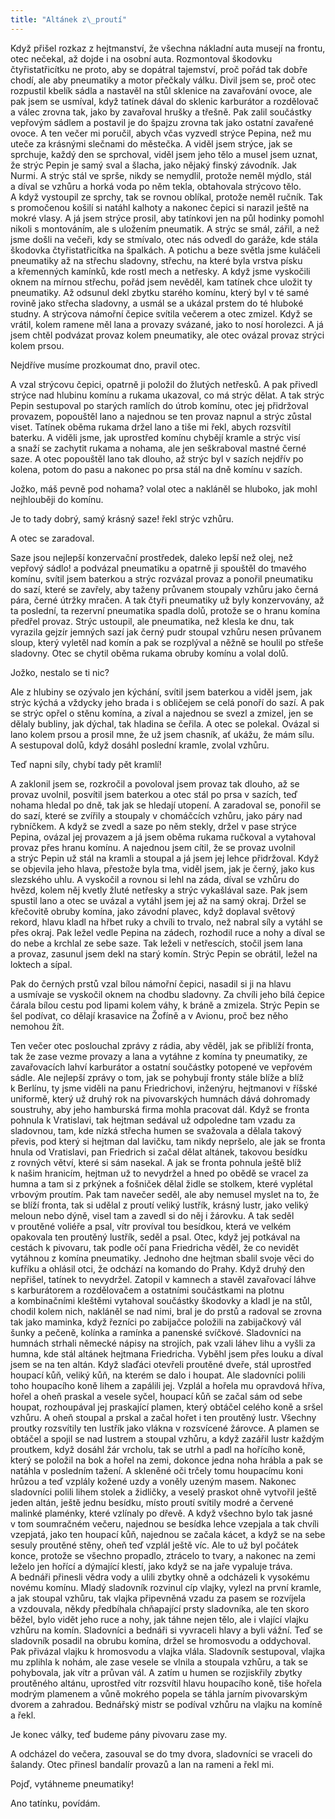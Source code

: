 ```yaml
---
title: "Altánek z\_proutí"
---
```


  

Když přišel rozkaz z hejtmanství, že všechna nákladní auta musejí na frontu, otec nečekal, až dojde i na osobní auta. Rozmontoval škodovku čtyřistatřicítku ne proto, aby se dopátral tajemství, proč pořád tak dobře chodí, ale aby pneumatiky a motor přečkaly válku. Divil jsem se, proč otec rozpustil kbelík sádla a nastavěl na stůl sklenice na zavařování ovoce, ale pak jsem se usmíval, když tatínek dával do sklenic karburátor a rozdělovač a válec zrovna tak, jako by zavařoval hrušky a třešně. Pak zalil součástky vepřovým sádlem a postavil je do špajzu zrovna tak jako ostatní zavařené ovoce. A ten večer mi poručil, abych včas vyzvedl strýce Pepina, než mu uteče za krásnými slečnami do městečka. A viděl jsem strýce, jak se sprchuje, každý den se sprchoval, viděl jsem jeho tělo a musel jsem uznat, že strýc Pepin je samý sval a šlacha, jako nějaký finský závodník. Jak Nurmi. A strýc stál ve sprše, nikdy se nemydlil, protože neměl mýdlo, stál a díval se vzhůru a horká voda po něm tekla, obtahovala strýcovo tělo. A když vystoupil ze sprchy, tak se rovnou oblíkal, protože neměl ručník. Tak s promočenou košilí si natáhl kalhoty a nakonec čepici si narazil ještě na mokré vlasy. A já jsem strýce prosil, aby tatínkovi jen na půl hodinky pomohl nikoli s montováním, ale s uložením pneumatik. A strýc se smál, zářil, a než jsme došli na večeři, kdy se stmívalo, otec nás odvedl do garáže, kde stála škodovka čtyřistatřicítka na špalkách. A potichu a beze světla jsme kuláčeli pneumatiky až na střechu sladovny, střechu, na které byla vrstva písku a křemenných kamínků, kde rostl mech a netřesky. A když jsme vyskočili oknem na mírnou střechu, pořád jsem nevěděl, kam tatínek chce uložit ty pneumatiky. Až odsunul dekl zbytku starého komínu, který byl v té samé rovině jako střecha sladovny, a usmál se a ukázal prstem do té hluboké studny. A strýcova námořní čepice svítila večerem a otec zmizel. Když se vrátil, kolem ramene měl lana a provazy svázané, jako to nosí horolezci. A já jsem chtěl podvázat provaz kolem pneumatiky, ale otec ovázal provaz strýci kolem prsou.

Nejdříve musíme prozkoumat dno, pravil otec.

A vzal strýcovu čepici, opatrně ji položil do žlutých netřesků. A pak přivedl strýce nad hlubinu komínu a rukama ukazoval, co má strýc dělat. A tak strýc Pepin sestupoval po starých ramlích do útrob komínu, otec jej přidržoval provazem, popouštěl lano a najednou se ten provaz napnul a strýc zůstal viset. Tatínek oběma rukama držel lano a tiše mi řekl, abych rozsvítil baterku. A viděli jsme, jak uprostřed komínu chybějí kramle a strýc visí a snaží se zachytit rukama a nohama, ale jen seškraboval mastné černé saze. A otec popouštěl lano tak dlouho, až strýc byl v sazích nejdřív po kolena, potom do pasu a nakonec po prsa stál na dně komínu v sazích.

Jožko, máš pevně pod nohama? volal otec a nakláněl se hluboko, jak mohl nejhlouběji do komínu.

Je to tady dobrý, samý krásný saze! řekl strýc vzhůru.

A otec se zaradoval.

Saze jsou nejlepší konzervační prostředek, daleko lepší než olej, než vepřový sádlo! a podvázal pneumatiku a opatrně ji spouštěl do tmavého komínu, svítil jsem baterkou a strýc rozvázal provaz a ponořil pneumatiku do sazí, které se zavřely, aby taženy průvanem stoupaly vzhůru jako černá pára, černé útržky mračen. A tak čtyři pneumatiky už byly konzervovány, až ta poslední, ta rezervní pneumatika spadla dolů, protože se o hranu komína předřel provaz. Strýc ustoupil, ale pneumatika, než klesla ke dnu, tak vyrazila gejzír jemných sazí jak černý pudr stoupal vzhůru nesen průvanem sloup, který vyletěl nad komín a pak se rozplýval a něžně se houlil po střeše sladovny. Otec se chytil oběma rukama obruby komínu a volal dolů.

Jožko, nestalo se ti nic?

Ale z hlubiny se ozývalo jen kýchání, svítil jsem baterkou a viděl jsem, jak strýc kýchá a vždycky jeho brada i s obličejem se celá ponoří do sazí. A pak se strýc opřel o stěnu komína, a zíval a najednou se svezl a zmizel, jen se dělaly bubliny, jak dýchal, tak hladina se čeřila. A otec se polekal. Ovázal si lano kolem prsou a prosil mne, že už jsem chasník, ať ukážu, že mám sílu. A sestupoval dolů, když dosáhl poslední kramle, zvolal vzhůru.

Teď napni síly, chybí tady pět kramlí!

A zaklonil jsem se, rozkročil a povoloval jsem provaz tak dlouho, až se provaz uvolnil, posvítil jsem baterkou a otec stál po prsa v sazích, teď nohama hledal po dně, tak jak se hledají utopení. A zaradoval se, ponořil se do sazí, které se zvířily a stoupaly v chomáčcích vzhůru, jako páry nad rybníčkem. A když se zvedl a saze po něm stekly, držel v pase strýce Pepina, ovázal jej provazem a já jsem oběma rukama ručkoval a vytahoval provaz přes hranu komínu. A najednou jsem cítil, že se provaz uvolnil a strýc Pepin už stál na kramli a stoupal a já jsem jej lehce přidržoval. Když se objevila jeho hlava, přestože byla tma, viděl jsem, jak je černý, jako kus slezského uhlu. A vyskočil a rovnou si lehl na záda, díval se vzhůru do hvězd, kolem něj kvetly žluté netřesky a strýc vykašlával saze. Pak jsem spustil lano a otec se uvázal a vytáhl jsem jej až na samý okraj. Držel se křečovitě obruby komína, jako závodní plavec, když doplaval světový rekord, hlavu kladl na hřbet ruky a chvíli to trvalo, než nabral síly a vytáhl se přes okraj. Pak ležel vedle Pepina na zádech, rozhodil ruce a nohy a díval se do nebe a krchlal ze sebe saze. Tak leželi v netřescích, stočil jsem lana a provaz, zasunul jsem dekl na starý komín. Strýc Pepin se obrátil, ležel na loktech a sípal.

Pak do černých prstů vzal bílou námořní čepici, nasadil si ji na hlavu a usmívaje se vyskočil oknem na chodbu sladovny. Za chvíli jeho bílá čepice čárala bílou cestu pod lipami kolem váhy, k bráně a zmizela. Strýc Pepin se šel podívat, co dělají krasavice na Žofíně a v Avionu, proč bez něho nemohou žít.

Ten večer otec poslouchal zprávy z rádia, aby věděl, jak se přiblíží fronta, tak že zase vezme provazy a lana a vytáhne z komína ty pneumatiky, ze zavařovacích lahví karburátor a ostatní součástky potopené ve vepřovém sádle. Ale nejlepší zprávy o tom, jak se pohybují fronty stále blíže a blíž k Berlínu, ty jsme viděli na panu Friedrichovi, inženýru, hejtmanovi v říšské uniformě, který už druhý rok na pivovarských humnách dává dohromady soustruhy, aby jeho hamburská firma mohla pracovat dál. Když se fronta pohnula k Vratislavi, tak hejtman sedával už odpoledne tam vzadu za sladovnou, tam, kde nízká střecha humen se svažovala a dělala takový převis, pod který si hejtman dal lavičku, tam nikdy nepršelo, ale jak se fronta hnula od Vratislavi, pan Friedrich si začal dělat altánek, takovou besídku z rovných větví, které si sám nasekal. A jak se fronta pohnula ještě blíž k našim hranicím, hejtman už to nevydržel a hned po obědě se vracel za humna a tam si z prkýnek a fošniček dělal židle se stolkem, které vyplétal vrbovým proutím. Pak tam navečer seděl, ale aby nemusel myslet na to, že se blíží fronta, tak si udělal z proutí veliký lustřík, krásný lustr, jako veliký meloun nebo dýně, visel tam a zavedl si do něj i žárovku. A tak seděl v proutěné voliéře a psal, vítr províval tou besídkou, která ve velkém opakovala ten proutěný lustřík, seděl a psal. Otec, když jej potkával na cestách k pivovaru, tak podle očí pana Friedricha věděl, že co nevidět vytáhnou z komína pneumatiky. Jednoho dne hejtman sbalil svoje věci do kufříku a ohlásil otci, že odchází na komando do Prahy. Když druhý den nepřišel, tatínek to nevydržel. Zatopil v kamnech a stavěl zavařovací láhve s karburátorem a rozdělovačem a ostatními součástkami na plotnu a kombinačními kleštěmi vytahoval součástky škodovky a kladl je na stůl, chodil kolem nich, nakláněl se nad nimi, bral je do prstů a radoval se zrovna tak jako maminka, když řezníci po zabijačce položili na zabijačkový vál šunky a pečeně, kolínka a ramínka a panenské svíčkové. Sladovníci na humnách strhali německé nápisy na strojích, pak vzali láhev lihu a vyšli za humna, kde stál altánek hejtmana Friedricha. Vyběhl jsem přes louku a díval jsem se na ten altán. Když slaďáci otevřeli proutěné dveře, stál uprostřed houpací kůň, veliký kůň, na kterém se dalo i houpat. Ale sladovníci polili toho houpacího koně lihem a zapálili jej. Vzplál a hořela mu opravdová hříva, hořel a oheň praskal a vesele syčel, houpací kůň se začal sám od sebe houpat, rozhoupával jej praskající plamen, který obtáčel celého koně a sršel vzhůru. A oheň stoupal a prskal a začal hořet i ten proutěný lustr. Všechny proutky rozsvítily ten lustřík jako vlákna v rozsvícené žárovce. A plamen se obtáčel a spojil se nad lustrem a stoupal vzhůru, a když zazářil lustr každým proutkem, když dosáhl žár vrcholu, tak se utrhl a padl na hořícího koně, který se položil na bok a hořel na zemi, dokonce jedna noha hrábla a pak se natáhla v posledním tažení. A skleněné oči trčely tomu houpacímu koni hrůzou a teď vzplály kožené uzdy a voněly uzeným masem. Nakonec sladovníci polili lihem stolek a židličky, a veselý praskot ohně vytvořil ještě jeden altán, ještě jednu besídku, místo proutí svítily modré a červené malinké plaménky, které vzlínaly po dřevě. A když všechno bylo tak jasné v tom soumračném večeru, najednou se besídka lehce vzepjala a tak chvíli vzepjatá, jako ten houpací kůň, najednou se začala kácet, a když se na sebe sesuly proutěné stěny, oheň teď vzplál ještě víc. Ale to už byl počátek konce, protože se všechno propadlo, ztrácelo to tvary, a nakonec na zemi leželo jen hořící a dýmající klestí, jako když se na jaře vypaluje tráva. A bednáři přinesli vědra vody a ulili zbytky ohně a odcházeli k vysokému novému komínu. Mladý sladovník rozvinul cíp vlajky, vylezl na první kramle, a jak stoupal vzhůru, tak vlajka připevněná vzadu za pasem se rozvíjela a vzdouvala, někdy předbíhala chňapající prsty sladovníka, ale ten skoro běžel, bylo vidět jeho ruce a nohy, jak táhne nejen tělo, ale i vlající vlajku vzhůru na komín. Sladovníci a bednáři si vyvraceli hlavy a byli vážní. Teď se sladovník posadil na obrubu komína, držel se hromosvodu a oddychoval. Pak přivázal vlajku k hromosvodu a vlajka vlála. Sladovník sestupoval, vlajka mu zplihla k nohám, ale zase vesele se vlnila a stoupala vzhůru, a tak se pohybovala, jak vítr a průvan vál. A zatím u humen se rozjiskřily zbytky proutěného altánu, uprostřed vítr rozsvítil hlavu houpacího koně, tiše hořela modrým plamenem a vůně mokrého popela se táhla jarním pivovarským dvorem a zahradou. Bednářský mistr se podíval vzhůru na vlajku na komíně a řekl.

Je konec války, teď budeme pány pivovaru zase my.

A odcházel do večera, zasouval se do tmy dvora, sladovníci se vraceli do šalandy. Otec přinesl bandalír provazů a lan na rameni a řekl mi.

Pojď, vytáhneme pneumatiky!

Ano tatínku, povídám.
